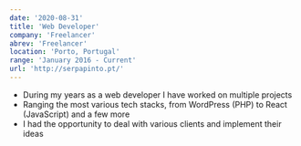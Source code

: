 ```yaml
---
date: '2020-08-31'
title: 'Web Developer'
company: 'Freelancer'
abrev: 'Freelancer'
location: 'Porto, Portugal'
range: 'January 2016 - Current'
url: 'http://serpapinto.pt/'
---
```


- During my years as a web developer I have worked on multiple projects
- Ranging the most various tech stacks, from WordPress (PHP) to React (JavaScript) and a few more
- I had the opportunity to deal with various clients and implement their ideas
